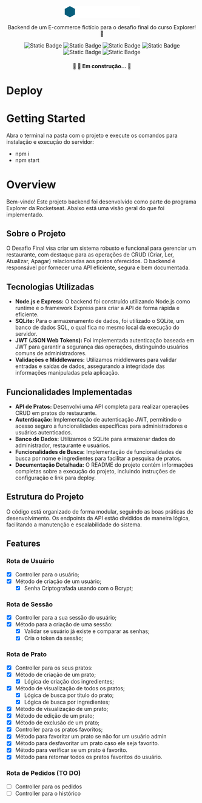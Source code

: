 <p align="center">
    <img src="https://raw.githubusercontent.com/lamenkazu/foodexplorer_frontend/main/src/assets/Brand.png" height="30" width="200" alt="Food Explorer" />
</p>

<p align="center"> Backend de um E-commerce fictício para o desafio final do curso Explorer! 🚀</p>

<div align="center">

![Static Badge](https://img.shields.io/badge/NPM%20-%209.8.0%20-%20%23065E7C)
![Static Badge](https://img.shields.io/badge/Server%20-%20Express%20-%20%23065E7C)
![Static Badge](https://img.shields.io/badge/Database%20-%20SQLite%20-%20%23065E7C)
![Static Badge](https://img.shields.io/badge/QueryBuilder%20-%20Knex%20-%20%23065E7C)
![Static Badge](https://img.shields.io/badge/Authentication%20-%20JWT%20-%20%23065E7C)
![Static Badge](https://img.shields.io/badge/FileUpload%20-%20Multer%20-%20%23065E7C)

</div>

<h4 align="center"> 
	🚧 🚀 Em construção... 🚧
</h4>

# Deploy

# Getting Started
Abra o terminal na pasta com o projeto e execute os comandos para instalação e execução do servidor:
- npm i
- npm start

# Overview
Bem-vindo! Este projeto backend foi desenvolvido como parte do programa Explorer da Rocketseat. Abaixo está uma visão geral do que foi implementado.

## Sobre o Projeto
O Desafio Final visa criar um sistema robusto e funcional para gerenciar um restaurante, com destaque para as operações de CRUD (Criar, Ler, Atualizar, Apagar) relacionadas aos pratos oferecidos. O backend é responsável por fornecer uma API eficiente, segura e bem documentada.

## Tecnologias Utilizadas
- **Node.js e Express:** O backend foi construído utilizando Node.js como runtime e o framework Express para criar a API de forma rápida e eficiente.
- **SQLite:** Para o armazenamento de dados, foi utilizado o SQLite, um banco de dados SQL, o qual fica no mesmo local da execução do servidor.
- **JWT (JSON Web Tokens):** Foi implementada autenticação baseada em JWT para garantir a segurança das operações, distinguindo usuários comuns de administradores.
- **Validações e Middlewares:** Utilizamos middlewares para validar entradas e saídas de dados, assegurando a integridade das informações manipuladas pela aplicação.

## Funcionalidades Implementadas
- **API de Pratos:** Desenvolvi uma API completa para realizar operações CRUD em pratos do restaurante.
- **Autenticação:** Implementação de autenticação JWT, permitindo o acesso seguro a funcionalidades específicas para administradores e usuários autenticados.
- **Banco de Dados:** Utilizamos o SQLite para armazenar dados do administrador, restaurante e usuários.
- **Funcionalidades de Busca:** Implementação de funcionalidades de busca por nome e ingredientes para facilitar a pesquisa de pratos.
- **Documentação Detalhada:** O README do projeto contém informações completas sobre a execução do projeto, incluindo instruções de configuração e link para deploy.

## Estrutura do Projeto
O código está organizado de forma modular, seguindo as boas práticas de desenvolvimento. Os endpoints da API estão divididos de maneira lógica, facilitando a manutenção e escalabilidade do sistema.

## Features
### Rota de Usuário
- [x]  Controller para o usuário;
- [x]  Método de criação de um usuário;
    - [x]  Senha Criptografada usando com o Bcrypt;
### Rota de Sessão
- [x]  Controller para a sua sessão do usuário;
- [x]  Método para a criação de uma sessão:
    - [x]  Validar se usuário já existe e comparar as senhas;
    - [x]  Cria o token da sessão;
### Rota de Prato
- [x]  Controller para os seus pratos:
- [x]  Método de criação de um prato;
    - [x]  Lógica de criação dos ingredientes;
- [x]  Método de visualização de todos os pratos;
    - [x]  Lógica de busca por título do prato;
    - [x]  Lógica de busca por ingredientes;
- [x]  Método de visualização de um prato;
- [x]  Método de edição de um prato;
- [x]  Método de exclusão de um prato;
- [x]  Controller para os pratos favoritos;
- [x]  Método para favoritar um prato se não for um usuário admin
- [x]  Método para desfavoritar um prato caso ele seja favorito.
- [x]  Método para verificar se um prato é favorito.
- [x]  Método para retornar todos os pratos favoritos do usuário.
### Rota de Pedidos (TO DO)
- [ ]  Controller para os pedidos
- [ ]  Controller para o histórico

